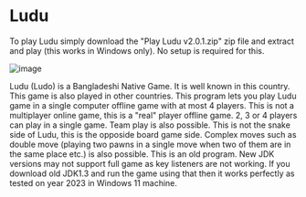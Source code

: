 # Ludu

To play Ludu simply download the "Play Ludu v2.0.1.zip" zip file and extract and play (this works in Windows only). No setup is required for this.

![image](https://github.com/user-attachments/assets/c9381896-607d-44ef-b522-b93584d5d558)

Ludu (Ludo) is a Bangladeshi Native Game. It is well known in this country. This game is also played in other countries.
This program lets you play Ludu game in a single computer offline game with at most 4 players. This is not a multiplayer online game, this is a "real" player offline game. 2, 3 or 4 players can play in a single game. Team play is also possible. This is not the snake side of Ludu, this is the opposide board game side. Complex moves such as double move (playing two pawns in a single move when two of them are in the same place etc.) is also possible.
This is an old program. New JDK versions may not support full game as key listeners are not working. If you download old JDK1.3 and run the game using that then it works perfectly as tested on year 2023 in Windows 11 machine.


